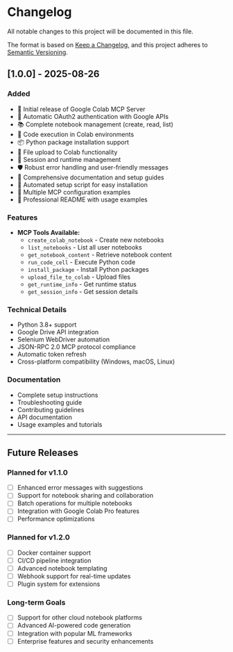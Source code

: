 # Changelog

All notable changes to this project will be documented in this file.

The format is based on [Keep a Changelog](https://keepachangelog.com/en/1.0.0/),
and this project adheres to [Semantic Versioning](https://semver.org/spec/v2.0.0.html).

## [1.0.0] - 2025-08-26

### Added
- 🎉 Initial release of Google Colab MCP Server
- 🔐 Automatic OAuth2 authentication with Google APIs
- 📚 Complete notebook management (create, read, list)
- 🤖 Code execution in Colab environments
- 📦 Python package installation support
- 📁 File upload to Colab functionality
- 🔄 Session and runtime management
- 🛡️ Robust error handling and user-friendly messages
- 📖 Comprehensive documentation and setup guides
- 🧪 Automated setup script for easy installation
- 🔧 Multiple MCP configuration examples
- 📝 Professional README with usage examples

### Features
- **MCP Tools Available:**
  - `create_colab_notebook` - Create new notebooks
  - `list_notebooks` - List all user notebooks
  - `get_notebook_content` - Retrieve notebook content
  - `run_code_cell` - Execute Python code
  - `install_package` - Install Python packages
  - `upload_file_to_colab` - Upload files
  - `get_runtime_info` - Get runtime status
  - `get_session_info` - Get session details

### Technical Details
- Python 3.8+ support
- Google Drive API integration
- Selenium WebDriver automation
- JSON-RPC 2.0 MCP protocol compliance
- Automatic token refresh
- Cross-platform compatibility (Windows, macOS, Linux)

### Documentation
- Complete setup instructions
- Troubleshooting guide
- Contributing guidelines
- API documentation
- Usage examples and tutorials

---

## Future Releases

### Planned for v1.1.0
- [ ] Enhanced error messages with suggestions
- [ ] Support for notebook sharing and collaboration
- [ ] Batch operations for multiple notebooks
- [ ] Integration with Google Colab Pro features
- [ ] Performance optimizations

### Planned for v1.2.0
- [ ] Docker container support
- [ ] CI/CD pipeline integration
- [ ] Advanced notebook templating
- [ ] Webhook support for real-time updates
- [ ] Plugin system for extensions

### Long-term Goals
- [ ] Support for other cloud notebook platforms
- [ ] Advanced AI-powered code generation
- [ ] Integration with popular ML frameworks
- [ ] Enterprise features and security enhancements